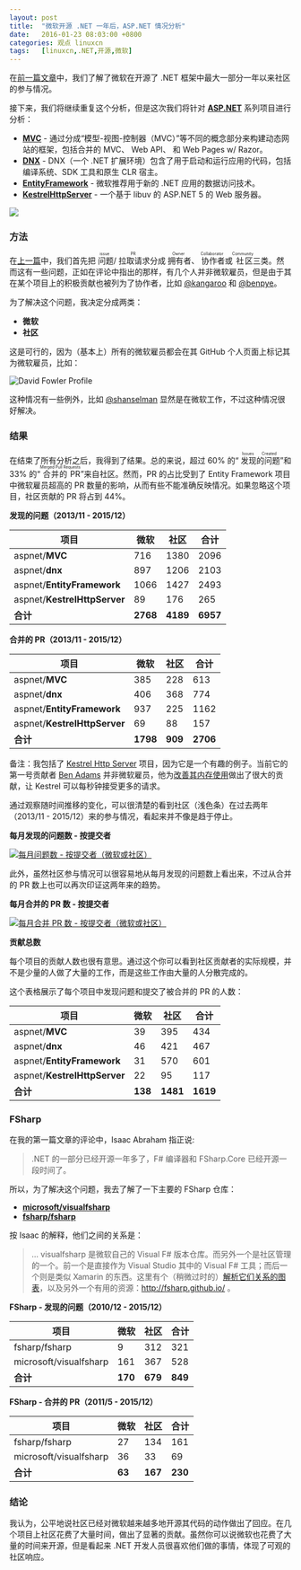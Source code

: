 ```yaml
---
layout: post
title:	"微软开源 .NET 一年后，ASP.NET 情况分析"
date:	2016-01-23 08:03:00 +0800 
categories:	观点 linuxcn 
tags:	[linuxcn,.NET,开源,微软]
---
```



在[前一篇文章](/article-6727-1.html)中，我们了解了微软在开源了 .NET 框架中最大一部分一年以来社区的参与情况。


接下来，我们将继续重复这个分析，但是这次我们将针对 [**ASP.NET**](https://github.com/aspnet) 系列项目进行分析：


* [**MVC**](https://github.com/aspnet/mvc/) - 通过分成“模型-视图-控制器（MVC）”等不同的概念部分来构建动态网站的框架，包括合并的 MVC、 Web API、 和 Web Pages w/ Razor。
* [**DNX**](https://github.com/aspnet/dnx/) - DNX（一个 .NET 扩展环境）包含了用于启动和运行应用的代码，包括编译系统、SDK 工具和原生 CLR 宿主。
* [**EntityFramework**](https://github.com/aspnet/EntityFramework/) - 微软推荐用于新的 .NET 应用的数据访问技术。
* [**KestrelHttpServer**](https://github.com/aspnet/KestrelHttpServer/) - 一个基于 libuv 的 ASP.NET 5 的 Web 服务器。


![](/Asserts/Images//attachment/album/201601/23/004421blb9698l0zli99vb.jpg)


### **方法**


在[上一篇](/article-6727-1.html)中，我们首先把<ruby> 问题 <rp>  （ </rp> <rt>  issue </rt> <rp>  ） </rp></ruby>/<ruby> 拉取请求 <rp>  （ </rp> <rt>  PR </rt> <rp>  ） </rp></ruby>分成<ruby> 拥有者 <rp>  （ </rp> <rt>  Owner </rt> <rp>  ） </rp></ruby>、<ruby> 协作者 <rp>  （ </rp> <rt>  Collaborator </rt> <rp>  ） </rp></ruby>或<ruby> 社区 <rp>  （ </rp> <rt>  Community </rt></ruby>三类。然而这有一些问题，正如在评论中指出的那样，有几个人并非微软雇员，但是由于其在某个项目上的积极贡献也被列为了协作者，比如 [@kangaroo](https://github.com/kangaroo) 和 [@benpye](https://github.com/benpye/)。


为了解决这个问题，我决定分成两类：


* **微软**
* **社区**


这是可行的，因为（基本上）所有的微软雇员都会在其 GitHub 个人页面上标记其为微软雇员，比如：


![David Fowler Profile](/Asserts/Images//attachment/album/201601/23/004423aqme511le9eaab1f.png)


这种情况有一些例外，比如 [@shanselman](https://github.com/shanselman) 显然是在微软工作，不过这种情况很好解决。


### 结果


在结束了所有分析之后，我得到了结果。总的来说，超过 60% 的“<ruby> 发现的问题 <rp>  （ </rp> <rt>  Issues Created </rt> <rp>  ） </rp></ruby>”和 33% 的“<ruby> 合并的 PR <rp>  （ </rp> <rt>  Merged Pull Requests </rt> <rp>  ） </rp></ruby>”来自社区。然而，PR 的占比受到了 Entity Framework 项目中微软雇员超高的 PR 数量的影响，从而有些不能准确反映情况。如果忽略这个项目，社区贡献的 PR 将占到 44%。


**发现的问题（2013/11 - 2015/12）**




| 项目 | **微软** | **社区** | 合计 |
| --- | --- | --- | --- |
| aspnet/**MVC** | 716 | 1380 | 2096 |
| aspnet/**dnx** | 897 | 1206 | 2103 |
| aspnet/**EntityFramework** | 1066 | 1427 | 2493 |
| aspnet/**KestrelHttpServer** | 89 | 176 | 265 |
| **合计** | **2768** | **4189** | **6957** |


**合并的 PR（2013/11 - 2015/12）**




| **项目** | **微软** | **社区** | **合计** |
| --- | --- | --- | --- |
| aspnet/**MVC** | 385 | 228 | 613 |
| aspnet/**dnx** | 406 | 368 | 774 |
| aspnet/**EntityFramework** | 937 | 225 | 1162 |
| aspnet/**KestrelHttpServer** | 69 | 88 | 157 |
| **合计** | **1798** | **909** | **2706** |


备注：我包括了 [Kestrel Http Server](https://github.com/aspnet/KestrelHttpServer) 项目，因为它是一个有趣的例子。当前它的第一号贡献者 [Ben Adams](https://twitter.com/ben_a_adams/status/684503094810525696/photo/1) 并非微软雇员，他为[改善其内存使用](http://www.hanselman.com/blog/WhenDidWeStopCaringAboutMemoryManagement.aspx)做出了很大的贡献，让 Kestrel 可以每秒钟接受更多的请求。


通过观察随时间推移的变化，可以很清楚的看到社区（浅色条）在过去两年（2013/11 - 2015/12）来的参与情况，看起来并不像是趋于停止。


**每月发现的问题数 - 按提交者**


[![每月问题数 - 按提交者（微软或社区）](/Asserts/Images//attachment/album/201601/23/004424l2nqa6c4qqhz6h6z.png)](https://cloud.githubusercontent.com/assets/157298/12142495/6f746e92-b470-11e5-97fd-bf0d59a74875.png)


此外，虽然社区参与情况可以很容易地从每月发现的问题数上看出来，不过从合并的 PR 数上也可以再次印证这两年来的趋势。


**每月合并的 PR 数 - 按提交者**


[![每月合并 PR 数 - 按提交者（微软或社区）](/Asserts/Images//attachment/album/201601/23/004424gfnvffjnru3tn3r7.png)](https://cloud.githubusercontent.com/assets/157298/12142522/9f72726a-b470-11e5-8333-aec772ff9f6b.png)


 


**贡献总数**


每个项目的贡献人数也很有意思。通过这个你可以看到社区贡献者的实际规模，并不是少量的人做了大量的工作，而是这些工作由大量的人分散完成的。


这个表格展示了每个项目中发现问题和提交了被合并的 PR 的人数：


 




| **项目** | **微软** | **社区** | 合计 |
| --- | --- | --- | --- |
| aspnet/**MVC** | 39 | 395 | 434 |
| aspnet/**dnx** | 46 | 421 | 467 |
| aspnet/**EntityFramework** | 31 | 570 | 601 |
| aspnet/**KestrelHttpServer** | 22 | 95 | 117 |
| **合计** | **138** | **1481** | **1619** |


### **FSharp**


在我的第一篇文章的评论中，Isaac Abraham 指正说:



> 
> .NET 的一部分已经开源一年多了，F# 编译器和 FSharp.Core 已经开源一段时间了。
> 
> 
> 


所以，为了解决这个问题，我去了解了一下主要的 FSharp 仓库：


* [**microsoft/visualfsharp**](http://mattwarren.github.io/2016/01/15/open-source-net-1-year-later-now-with-aspnet/github.com/microsoft/visualfsharp)
* [**fsharp/fsharp**](https://github.com/fsharp/fsharp)


按 Isaac 的解释，他们之间的关系是：



> 
> ... visualfsharp 是微软自己的 Visual F# 版本仓库。而另外一个是社区管理的一个。前一个是直接作为 Visual Studio 其中的 Visual F# 工具；而后一个则是类似 Xamarin 的东西。这里有个（稍微过时的）[解析它们关系的图表](http://fsharp.github.io/2014/06/18/fsharp-contributions.html)，以及另外一个有用的资源：<http://fsharp.github.io/> 。
> 
> 
> 


**FSharp - 发现的问题（2010/12 - 2015/12）**




| **项目** | **微软** | **社区** | **合计** |
| --- | --- | --- | --- |
| fsharp/fsharp | 9 | 312 | 321 |
| microsoft/visualfsharp | 161 | 367 | 528 |
| **合计** | **170** | **679** | **849** |


**FSharp - 合并的 PR（2011/5 - 2015/12）**




| **项目** | **微软** | **社区** | **合计** |
| --- | --- | --- | --- |
| fsharp/fsharp | 27 | 134 | 161 |
| microsoft/visualfsharp | 36 | 33 | 69 |
| **合计** | **63** | **167** | **230** |


### 结论


我认为，公平地说社区已经对微软越来越多地开源其代码的动作做出了回应。在几个项目上社区花费了大量时间，做出了显著的贡献。虽然你可以说微软也花费了大量的时间来开源，但是看起来 .NET 开发人员很喜欢他们做的事情，体现了可观的社区响应。

